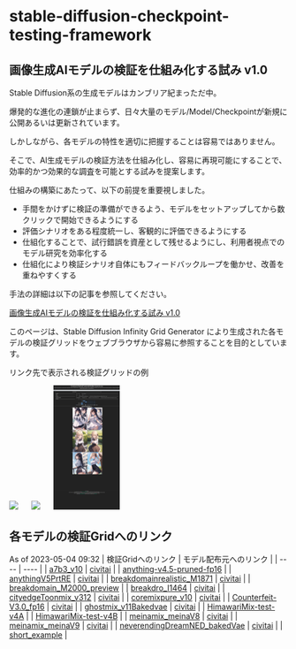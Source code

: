 # stable-diffusion-checkpoint-testing-framework

## 画像生成AIモデルの検証を仕組み化する試み v1.0

Stable Diffusion系の生成モデルはカンブリア紀まっただ中。

爆発的な進化の連鎖が止まらず、日々大量のモデル/Model/Checkpointが新規に公開あるいは更新されています。

しかしながら、各モデルの特性を適切に把握することは容易ではありません。

そこで、AI生成モデルの検証方法を仕組み化し、容易に再現可能にすることで、効率的かつ効果的な調査を可能とする試みを提案します。

仕組みの構築にあたって、以下の前提を重要視しました。

- 手間をかけずに検証の準備ができるよう、モデルをセットアップしてから数クリックで開始できるようにする
- 評価シナリオをある程度統一し、客観的に評価できるようにする
- 仕組化することで、試行錯誤を資産として残せるようにし、利用者視点でのモデル研究を効率化する
- 仕組化により検証シナリオ自体にもフィードバックループを働かせ、改善を重ねやすくする

手法の詳細は以下の記事を参照してください。

[画像生成AIモデルの検証を仕組み化する試み v1.0](https://kai-rin.fanbox.cc/posts/5868118)

このページは、Stable Diffusion Infinity Grid Generator により生成された各モデルの検証グリッドをウェブブラウザから容易に参照することを目的としています。

リンク先で表示される検証グリッドの例

<img src="./img/2023-05-03_221417_kai-rin.github.io.png" width="120px" style="margin-right: 24px;"><img src="./img/2023-05-03_221510_kai-rin.github.io.png" width="120px" style="margin-right: 24px;"><img src="./img/2023-05-03_221645_kai-rin.github.io.png" width="120px">

## 各モデルの検証Gridへのリンク

As of 2023-05-04 09:32
|  検証Gridへのリンク  |  モデル配布元へのリンク  |
| ---- | ---- |
|  [a7b3_v10](./a7b3_v10/index.html)   |  [civitai](https://civitai.com/models/43804/)  |
|  [anything-v4.5-pruned-fp16](./anything-v4.5-pruned-fp16/index.html)   |
|  [anythingV5PrtRE](./anythingV5PrtRE/index.html)   |  [civitai](https://civitai.com/models/9409/)  |
|  [breakdomainrealistic_M1871](./breakdomainrealistic_M1871/index.html)   |  [civitai](https://civitai.com/models/54917/)  |
|  [breakdomain_M2000_preview](./breakdomain_M2000_preview/index.html)   |
|  [breakdro_I1464](./breakdro_I1464/index.html)   |  [civitai](https://civitai.com/models/28828/)  |
|  [cityedgeToonmix_v312](./cityedgeToonmix_v312/index.html)   |  [civitai](https://civitai.com/models/45616/)  |
|  [coremixpure_v10](./coremixpure_v10/index.html)   |  [civitai](https://civitai.com/models/41206/)  |
|  [Counterfeit-V3.0_fp16](./Counterfeit-V3.0_fp16/index.html)   |  [civitai](https://civitai.com/models/4468/)  |
|  [ghostmix_v11Bakedvae](./ghostmix_v11Bakedvae/index.html)   |  [civitai](https://civitai.com/models/36520/)  |
|  [HimawariMix-test-v4A](./HimawariMix-test-v4A/index.html)   |
|  [HimawariMix-test-v4B](./HimawariMix-test-v4B/index.html)   |
|  [meinamix_meinaV8](./meinamix_meinaV8/index.html)   |  [civitai](https://civitai.com/models/7240/)  |
|  [meinamix_meinaV9](./meinamix_meinaV9/index.html)   |  [civitai](https://civitai.com/models/7240/)  |
|  [neverendingDreamNED_bakedVae](./neverendingDreamNED_bakedVae/index.html)   |  [civitai](https://civitai.com/models/10028/)  |
|  [short_example](./short_example/index.html)   |
